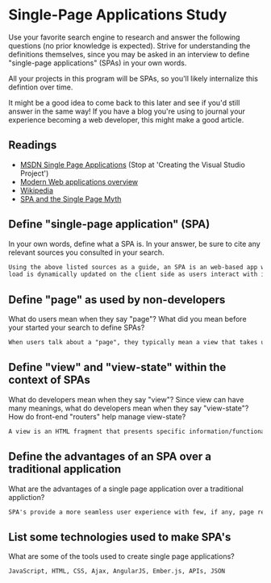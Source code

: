 # Single-Page Applications Study

Use your favorite search engine to research and answer the following questions
(no prior knowledge is expected). Strive for understanding the definitions
themselves, since you may be asked in an interview to define "single-page
applications" (SPAs) in your own words.

All your projects in this program will be SPAs, so you'll likely internalize
this defintion over time.

It might be a good idea to come back to this later and see if you'd still answer
in the same way! If you have a blog you're using to journal your experience
becoming a web developer, this might make a good article.

## Readings

-   [MSDN Single Page Applications](https://msdn.microsoft.com/en-us/magazine/dn463786.aspx) (Stop at 'Creating the Visual Studio Project')
-   [Modern Web applications overview](http://singlepageappbook.com/goal.html)
-   [Wikipedia](https://en.wikipedia.org/wiki/Single-page_application)
-   [SPA and the Single Page Myth](https://johnpapa.net/pageinspa/)

## Define "single-page application" (SPA)

In your own words, define what a SPA is. In your answer, be sure to cite any
relevant sources you consulted in your search.

```md
Using the above listed sources as a guide, an SPA is an web-based app where the initial HTML
load is dynamically updated on the client side as users interact with it. While the app relies on the server to pass resources at different points, most of the heavy lifting (running JavaScript to dynamically update views etc.) is managed on the client side.
```

## Define "page" as used by non-developers

What do users mean when they say "page"? What did you mean before your started
your search to define SPAs?

```md
When users talk about a "page", they typically mean a view that takes up most/all of the browser window and allow a user to see/do different things. Before reading about SPAs in more detail, my definition would have been similar. Now I understand that what developers refer to as "views" is consistent to what a user may call a "page".
```

## Define "view" and "view-state" within the context of SPAs

What do developers mean when they say "view"? Since view can have many meanings,
what do developers mean when they say "view-state"? How do front-end "routers"
help manage view-state?

```md
A view is an HTML fragment that presents specific information/functionality to a user. If a view commands the user's full attention, a developer may call that a "page", but there can be multiple views visible at one time. A view-state is what a particulr view looks like at a point in time in your browser. A router assists with loading the correct state of a view when a browser is refreshed, or when a view is bookmarked.
```

## Define the advantages of an SPA over a traditional application

What are the advantages of a single page application over a traditional appliction?

```md
SPA's provide a more seamless user experience with few, if any, page refreshes. All functionality of an SPA is idependent from the technology used for the backend. The service technology could be swapped out with no impact to the SPA as long as the API remains the same.
```

## List some technologies used to make SPA's

What are some of the tools used to create single page applications?

```md
JavaScript, HTML, CSS, Ajax, AngularJS, Ember.js, APIs, JSON
```
